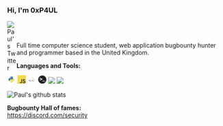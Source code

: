### Hi, I'm 0xP4UL

<a href="https://www.twitter.com/logicflaws">
  <img align="left" alt="Paul's Twitter" width="22px" src="https://cdn.jsdelivr.net/npm/simple-icons@3.13.0/icons/twitter.svg" />
</a>

<br />
<br />

Full time computer science student, web application bugbounty hunter and programmer based in the United Kingdom.


**Languages and Tools:**  

<code><img height="20" src="https://raw.githubusercontent.com/github/explore/80688e429a7d4ef2fca1e82350fe8e3517d3494d/topics/python/python.png"></code>
<code><img height="20" src="https://raw.githubusercontent.com/github/explore/80688e429a7d4ef2fca1e82350fe8e3517d3494d/topics/javascript/javascript.png"></code>
<code><img height="20" src="https://raw.githubusercontent.com/github/explore/80688e429a7d4ef2fca1e82350fe8e3517d3494d/topics/mysql/mysql.png"></code>
<code><img height="20" src="https://raw.githubusercontent.com/github/explore/80688e429a7d4ef2fca1e82350fe8e3517d3494d/topics/terminal/terminal.png"></code>
<code><img height="20" src="https://www.kindpng.com/picc/m/11-118738_php-logo-png-circle-transparent-png.png"></code>
<code><img height="20" src="https://wallpapercave.com/wp/wp7041189.jpg"></code>

![Paul's github stats](https://github-readme-stats.vercel.app/api?username=0xP4UL&show_icons=true&hide_border=true)


**Bugbounty Hall of fames:**
<br />
https://discord.com/security
<br />
